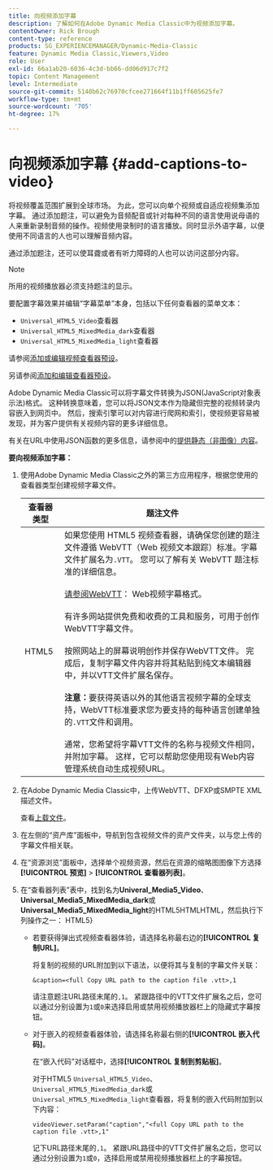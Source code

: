 ```yaml
---
title: 向视频添加字幕
description: 了解如何在Adobe Dynamic Media Classic中为视频添加字幕。
contentOwner: Rick Brough
content-type: reference
products: SG_EXPERIENCEMANAGER/Dynamic-Media-Classic
feature: Dynamic Media Classic,Viewers,Video
role: User
exl-id: 66a1ab20-6036-4c3d-bb66-dd06d917c7f2
topic: Content Management
level: Intermediate
source-git-commit: 5140b62c76970cfcee271664f11b1ff605625fe7
workflow-type: tm+mt
source-wordcount: '705'
ht-degree: 17%

---
```


# 向视频添加字幕 {#add-captions-to-video}

将视频覆盖范围扩展到全球市场。 为此，您可以向单个视频或自适应视频集添加字幕。 通过添加题注，可以避免为音频配音或针对每种不同的语言使用说母语的人来重新录制音频的操作。视频使用录制时的语言播放。同时显示外语字幕，以便使用不同语言的人也可以理解音频内容。

通过添加题注，还可以使耳聋或者有听力障碍的人也可以访问这部分内容。

>[!NOTE]
>
>所用的视频播放器必须支持题注的显示。

要配置字幕效果并编辑“字幕菜单”本身，包括以下任何查看器的菜单文本：

* `Universal_HTML5_Video`查看器
* `Universal_HTML5_MixedMedia_dark`查看器
* `Universal_HTML5_MixedMedia_light`查看器

请参阅[添加或编辑视频查看器预设](previewing-videos-video-viewer.md#adding_or_editing_a_video_viewer_preset)。

另请参阅[添加和编辑查看器预设](application-setup.md#adding_and_editing_viewer_presets)。

Adobe Dynamic Media Classic可以将字幕文件转换为JSON(JavaScript对象表示法)格式。 这种转换意味着，您可以将JSON文本作为隐藏但完整的视频转录内容嵌入到网页中。 然后，搜索引擎可以对内容进行爬网和索引，使视频更容易被发现，并为客户提供有关视频内容的更多详细信息。

有关在URL中使用JSON函数的更多信息，请参阅中的[提供静态（非图像）内容](https://experienceleague.adobe.com/zh-hans/docs/dynamic-media-developer-resources/image-serving-api/image-serving-api/c-serving-static-nonimage-contents#image-serving-api)。

**要向视频添加字幕：**

1. 使用Adobe Dynamic Media Classic之外的第三方应用程序，根据您使用的查看器类型创建视频字幕文件。

   | 查看器类型 | 题注文件 |
   |--- |--- |
   | HTML5 | 如果您使用 HTML5 视频查看器，请确保您创建的题注文件遵循 WebVTT（Web 视频文本跟踪）标准。字幕文件扩展名为`.VTT`。 您可以了解有关 WebVTT 题注标准的详细信息。<br><br>[请参阅WebVTT](https://w3c.github.io/webvtt/)： Web视频字幕格式。 <br><br>有许多网站提供免费和收费的工具和服务，可用于创作WebVTT字幕文件。 <br><br>按照网站上的屏幕说明创作并保存WebVTT文件。 完成后，复制字幕文件内容并将其粘贴到纯文本编辑器中，并以VTT文件扩展名保存。 <br><br><b>注意：</b>要获得英语以外的其他语言视频字幕的全球支持，WebVTT标准要求您为要支持的每种语言创建单独的`.VTT`文件和调用。 <br><br>通常，您希望将字幕VTT文件的名称与视频文件相同，并附加字幕。 这样，它可以帮助您使用现有Web内容管理系统自动生成视频URL。 |

1. 在Adobe Dynamic Media Classic中，上传WebVTT、DFXP或SMPTE XML描述文件。

   查看[上载文件](uploading-files.md#uploading_files)。

1. 在左侧的“资产库”面板中，导航到包含视频文件的资产文件夹，以与您上传的字幕文件相关联。
1. 在“资源浏览”面板中，选择单个视频资源，然后在资源的缩略图图像下方选择&#x200B;**[!UICONTROL 预览]** > **[!UICONTROL 查看器列表]**。
1. 在“查看器列表”表中，找到名为&#x200B;**Univeral_Media5_Video**、**Universal_Media5_MixedMedia_dark**&#x200B;或&#x200B;**Universal_Media5_MixedMedia_light**&#x200B;的HTML5HTMLHTML，然后执行下列操作之一： HTML5&rbrace;

   * 若要获得弹出式视频查看器体验，请选择名称最右边的&#x200B;**[!UICONTROL 复制URL]**。

     将复制的视频的URL附加到以下语法，以便将其与复制的字幕文件关联：

     `&caption=<full Copy URL path to the caption file .vtt>,1`

     请注意题注URL路径末尾的`,1`。 紧跟路径中的VTT文件扩展名之后，您可以通过分别设置为`1`或`0`来选择启用或禁用视频播放器栏上的隐藏式字幕按钮。

   * 对于嵌入的视频查看器体验，请选择名称最右侧的&#x200B;**[!UICONTROL 嵌入代码]**。

     在“嵌入代码”对话框中，选择&#x200B;**[!UICONTROL 复制到剪贴板]**。

     对于HTML5 `Universal_HTML5_Video`、`Universal_HTML5_MixedMedia_dark`或`Universal_HTML5_MixedMedia_light`查看器，将复制的嵌入代码附加到以下内容：

     `videoViewer.setParam("caption","<full Copy URL path to the caption file .vtt>,1"`

     记下URL路径末尾的`,1`。 紧跟URL路径中的VTT文件扩展名之后，您可以通过分别设置为`1`或`0`，选择启用或禁用视频播放器栏上的字幕按钮。
